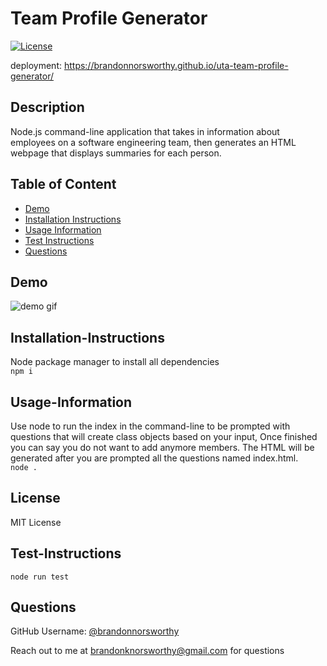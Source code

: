 # Team Profile Generator
  
  [![License](https://img.shields.io/badge/License-MIT-yellow.svg)](https://opensource.org/licenses/MIT)
  
  deployment: https://brandonnorsworthy.github.io/uta-team-profile-generator/
  ## Description
  
  Node.js command-line application that takes in information about employees on a software engineering team, then generates an HTML webpage that displays summaries for each person.
  
  ## Table of Content
  
  + [Demo](#demo)  
  + [Installation Instructions](#installation-instructions)  
  + [Usage Information](#usage-information)  
  + [Test Instructions](#test-instructions)  
  + [Questions](#questions)  
  
  ## Demo

  ![demo gif](/assets/img/command-line-demo.gif)

  ## Installation-Instructions
  
  Node package manager to install all dependencies  
  ```npm i```
  
  ## Usage-Information
  
  Use node to run the index in the command-line to be prompted with questions that will create class objects based on your input, Once finished you can say you do not want to add anymore members. The HTML will be generated after you are prompted all the questions named index.html.  
  ```node .```
  
  ## License
  
  MIT License
  
  ## Test-Instructions
  
  ```node run test```
  
  ## Questions
  
  GitHub Username: [@brandonnorsworthy](https://github.com/brandonnorsworthy)  
  
  Reach out to me at [brandonknorsworthy@gmail.com](mailto:brandonknorsworthy@gmail.com) for questions  
  